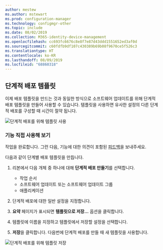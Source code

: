 ```yaml
---
author: mestew
ms.author: mstewart
ms.prod: configuration-manager
ms.technology: configmgr-other
ms.topic: include
ms.date: 08/02/2019
ms.collection: M365-identity-device-management
ms.openlocfilehash: cc693fc6676c8e8f7e87d43ddd1551652ed3af0d
ms.sourcegitcommit: c60fdfb9df107c430389b69b08f9670ce5f526c3
ms.translationtype: HT
ms.contentlocale: ko-KR
ms.lasthandoff: 08/09/2019
ms.locfileid: "68860318"
---
```

## <a name="phased-deployment-templates"></a>단계적 배포 템플릿
<!--4961086-->
이제 배포 템플릿을 만드는 것과 동일한 방식으로 소프트웨어 업데이트를 위해 단계적 배포 템플릿을 만들어 사용할 수 있습니다. 템플릿을 사용하면 유사한 설정의 다른 단계적 배포를 구성할 때 시간이 절약 됩니다.

![단계적 배포를 위해 템플릿 사용](../../media/4961086-phased-deployment-use-template.png)

### <a name="try-it-out"></a>기능 직접 사용해 보기

작업을 완료합니다. 그런 다음, 기능에 대한 의견이 포함된 [피드백](/sccm/core/understand/find-help#product-feedback)을 보내주세요.

다음과 같이 단계별 배포 템플릿을 만듭니다.

1. 리본에서 다음 개체 중 하나에 대해 **단계적 배포 만들기**를 선택합니다.

   - 작업 순서
   - 소프트웨어 업데이트 또는 소프트웨어 업데이트 그룹
   - 애플리케이션

1. 단계적 배포에 대한 일반 설정을 지정합니다.
1. **요약** 페이지가 표시되면 **템플릿으로 저장...** 옵션을 클릭합니다.
1. 템플릿에 이름을 지정하고 템플릿에서 저장할 설정을 선택합니다.
1. **저장**을 클릭합니다. 다음번에 단계적 배포를 만들 때 새 템플릿을 사용합니다.

![단계적 배포를 위해 템플릿 저장](../../media/4961086-phased-deployment-save-template.png)